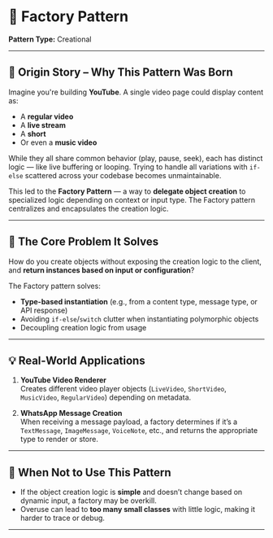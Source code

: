 # 🧩 Factory Pattern

**Pattern Type:** Creational

---

## 📖 Origin Story – Why This Pattern Was Born

Imagine you're building **YouTube**. A single video page could display content as:
- A **regular video**
- A **live stream**
- A **short**
- Or even a **music video**

While they all share common behavior (play, pause, seek), each has distinct logic — like live buffering or looping. Trying to handle all variations with `if-else` scattered across your codebase becomes unmaintainable.

This led to the **Factory Pattern** — a way to **delegate object creation** to specialized logic depending on context or input type.
The Factory pattern centralizes and encapsulates the creation logic.

---

## 🎯 The Core Problem It Solves

How do you create objects without exposing the creation logic to the client, and **return instances based on input or configuration**?

The Factory pattern solves:
- **Type-based instantiation** (e.g., from a content type, message type, or API response)
- Avoiding `if-else`/`switch` clutter when instantiating polymorphic objects
- Decoupling creation logic from usage

---

## 💡 Real-World Applications

1. **YouTube Video Renderer**  
   Creates different video player objects (`LiveVideo`, `ShortVideo`, `MusicVideo`, `RegularVideo`) depending on metadata.

2. **WhatsApp Message Creation**  
   When receiving a message payload, a factory determines if it’s a `TextMessage`, `ImageMessage`, `VoiceNote`, etc., and returns the appropriate type to render or store.

---

## 🚫 When Not to Use This Pattern

- If the object creation logic is **simple** and doesn’t change based on dynamic input, a factory may be overkill.
- Overuse can lead to **too many small classes** with little logic, making it harder to trace or debug.
---
